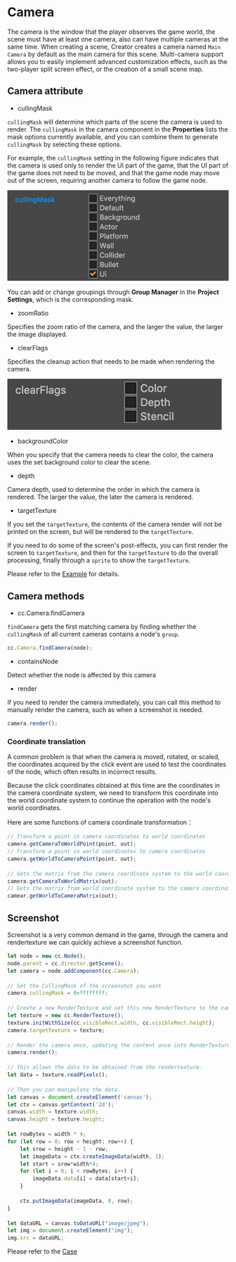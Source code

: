 # Camera

The camera is the window that the player observes the game world, the scene must have at least one camera, also can have multiple cameras at the same time. When creating a scene, Creator creates a camera named `Main Camera` by default as the main camera for this scene. Multi-camera support allows you to easily implement advanced customization effects, such as the two-player split screen effect, or the creation of a small scene map.

## Camera attribute

- cullingMask

`cullingMask` will determine which parts of the scene the camera is used to render. The `cullingMask` in the camera component in the **Properties** lists the mask options currently available, and you can combine them to generate `cullingMask` by selecting these options.

For example, the `cullingMask` setting in the following figure indicates that the camera is used only to render the UI part of the game, that the UI part of the game does not need to be moved, and that the game node may move out of the screen, requiring another camera to follow the game node.

![camera-1](./camera/camera-1.png)

You can add or change groupings through **Group Manager** in the **Project Settings**, which is the corresponding mask.

- zoomRatio

Specifies the zoom ratio of the camera, and the larger the value, the larger the image displayed.

- clearFlags

Specifies the cleanup action that needs to be made when rendering the camera.

![camera-2](./camera/camera-2.png)

- backgroundColor

When you specify that the camera needs to clear the color, the camera uses the set background color to clear the scene.

- depth

Camera depth, used to determine the order in which the camera is rendered. The larger the value, the later the camera is rendered.

- targetTexture

If you set the `targetTexture`, the contents of the camera render will not be printed on the screen, but will be rendered to the `targetTexture`.

If you need to do some of the screen's post-effects, you can first render the screen to `targetTexture`, and then for the `targetTexture` to do the overall processing, finally through a `sprite` to show the `targetTexture`.

Please refer to the [Example](https://github.com/cocos-creator/example-cases/blob/next/assets/cases/07_render_texture/render_to_sprite.js#L31)
for details.

## Camera methods

- cc.Camera.findCamera

`findCamera` gets the first matching camera by finding whether the `cullingMask` of all current cameras contains a node's `group`.

```javascript
cc.Camera.findCamera(node);
```

- containsNode

Detect whether the node is affected by this camera

- render

If you need to render the camera immediately, you can call this method to manually render the camera, such as when a screenshot is needed.

```javascript
camera.render();
```

### Coordinate translation

A common problem is that when the camera is moved, rotated, or scaled, the coordinates acquired by the click event are used to test the coordinates of the node, which often results in incorrect results.

Because the click coordinates obtained at this time are the coordinates in the camera coordinate system, we need to transform this coordinate into the world coordinate system to continue the operation with the node's world coordinates.

Here are some functions of camera coordinate transformation：

```javascript
// Transform a point in camera coordinates to world coordinates
camera.getCameraToWorldPoint(point, out);
// Transform a point in world coordinates to camera coordinates
camera.getWorldToCameraPoint(point, out);

// Gets the matrix from the camera coordinate system to the world coordinate system
camera.getCameraToWorldMatrix(out);
// Gets the matrix from world coordinate system to the camera coordinate system
camear.getWorldToCameraMatrix(out);
```

## Screenshot

Screenshot is a very common demand in the game, through the camera and rendertexture we can quickly achieve a screenshot function.

```javascript
let node = new cc.Node();
node.parent = cc.director.getScene();
let camera = node.addComponent(cc.Camera);

// Set the CullingMask of the screenshot you want
camera.cullingMask = 0xffffffff;

// Create a new RenderTexture and set this new RenderTexture to the camera's targetTexture so that the camera content will be rendered to this new RenderTexture
let texture = new cc.RenderTexture();
texture.initWithSize(cc.visibleRect.width, cc.visibleRect.height);
camera.targetTexture = texture;

// Render the camera once, updating the content once into RenderTexture
camera.render();

// This allows the data to be obtained from the rendertexture.
let data = texture.readPixels();

// Then you can manipulate the data.
let canvas = document.createElement('canvas');
let ctx = canvas.getContext('2d');
canvas.width = texture.width;
canvas.height = texture.height;

let rowBytes = width * 4;
for (let row = 0; row < height; row++) {
    let srow = height - 1 - row;
    let imageData = ctx.createImageData(width, 1);
    let start = srow*width*4;
    for (let i = 0; i < rowBytes; i++) {
        imageData.data[i] = data[start+i];
    }

    ctx.putImageData(imageData, 0, row);
}

let dataURL = canvas.toDataURL("image/jpeg");
let img = document.createElement("img");
img.src = dataURL;

```

Please refer to the [Case](https://github.com/cocos-creator/example-cases/blob/next/assets/cases/07_render_texture/render_to_canvas.js)